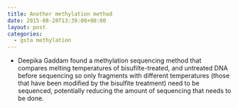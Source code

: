 ```yaml
---
title: Another methylation method
date: 2015-08-28T13:39:00+00:00
layout: post
categories:
  - gsta methylation
---
```

  * Deepika Gaddam found a methylation sequencing method that compares melting temperatures of bisufilte-treated, and untreated DNA before sequencing so only fragments with different temperatures (those that have been modified by the bisulfite treatment) need to be sequenced, potentially reducing the amount of sequencing that needs to be done.
